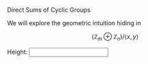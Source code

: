 <head>
  <script type="text/x-mathjax-config">
    MathJax.Hub.Config({
      tex2jax: {
        skipTags: ['script', 'noscript', 'style', 'textarea', 'pre'],
        inlineMath: [['$','$']]
      }
    });
  </script>
  <script src="https://cdn.mathjax.org/mathjax/latest/MathJax.js?config=TeX-AMS-MML_HTMLorMML" type="text/javascript"></script>
  <link rel="stylesheet" type="text/css" href="https://tikzjax.com/v1/fonts.css">
  <script src="https://tikzjax.com/v1/tikzjax.js"></script>
</head>

Direct Sums of Cyclic Groups

We will explore the geometric intuition hiding in 

$$ (\mathbb{Z}_m \oplus \mathbb{Z}_n)/ \langle x,y \rangle $$

<!-- <form method="GET">
  <label for="height">Height:</label>
  <input type="number" id="height" name="height"><br><br>
  <input type="submit" value="Submit">
</form> -->

<form>
  <label for="height">Height:</label>
  <input type="number" id="height" name="height"><br><br>
</form>

<!-- <script>
  var name = window.prompt("Enter your name: ");
  alert("Name: " + name);
</script> -->

<script type="text/tikz">
  var height = document.getElementById("height").value;
  \begin{tikzpicture}
    \draw (0,0) -- (0,height);
    \draw (0,0) -- (6,0);
  \end{tikzpicture}
</script>

